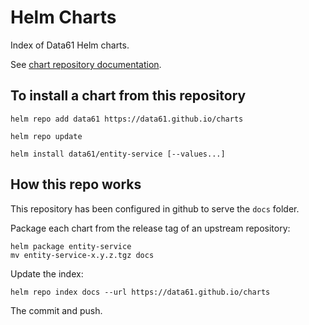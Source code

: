 # Helm Charts

Index of Data61 Helm charts.

See [chart repository documentation](https://github.com/helm/helm/blob/master/docs/chart_repository.md).

## To install a chart from this repository


    helm repo add data61 https://data61.github.io/charts
    
    helm repo update
    
    helm install data61/entity-service [--values...]


## How this repo works

This repository has been configured in github to serve the `docs` folder.

Package each chart from the release tag of an upstream repository:

    helm package entity-service
    mv entity-service-x.y.z.tgz docs

Update the index:

    helm repo index docs --url https://data61.github.io/charts
    
The commit and push.

